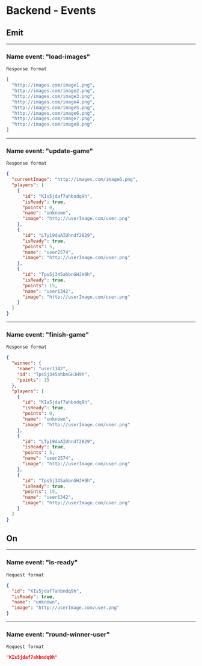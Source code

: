 # Backend - Events

## Emit

***

### Name event: "load-images"

`Response format`

```json
[
  "http://images.com/image1.png",
  "http://images.com/image2.png",
  "http://images.com/image3.png",
  "http://images.com/image4.png",
  "http://images.com/image5.png",
  "http://images.com/image6.png",
  "http://images.com/image7.png",
  "http://images.com/image8.png"
]
```

***

### Name event: "update-game"

`Response format`

```json
{
  "currentImage": "http://images.com/image6.png",
  "players": [
    {
      "id": "KIs5jdaf7ahbndq9h",
      "isReady": true,
      "points": 0,
      "name": "unknown",
      "image": "http://userImage.com/user.png"
    },
    {
      "id": "LTy19daAIUhndf2829",
      "isReady": true,
      "points": 5,
      "name": "user2574",
      "image": "http://userImage.com/user.png"
    },
    {
      "id": "Tps5j345ahbnGHJH9h",
      "isReady": true,
      "points": 15,
      "name": "user1342",
      "image": "http://userImage.com/user.png"
    }
  ]
}
```

***

### Name event: "finish-game"

`Response format`

```json
{
  "winner": {
    "name": "user1342",
    "id": "Tps5j345ahbnGHJH9h",
    "points": 15
  },
  "players": [
    {
      "id": "KIs5jdaf7ahbndq9h",
      "isReady": true,
      "points": 0,
      "name": "unknown",
      "image": "http://userImage.com/user.png"
    },
    {
      "id": "LTy19daAIUhndf2829",
      "isReady": true,
      "points": 5,
      "name": "user2574",
      "image": "http://userImage.com/user.png"
    },
    {
      "id": "Tps5j345ahbnGHJH9h",
      "isReady": true,
      "points": 15,
      "name": "user1342",
      "image": "http://userImage.com/user.png"
    }
  ]
}
```

## On

***

### Name event: "is-ready"

`Request format`

```json
{
  "id": "KIs5jdaf7ahbndq9h",
  "isReady": true,
  "name": "unknown",
  "image": "http://userImage.com/user.png"
}
```

***

### Name event: "round-winner-user"

`Request format`

```json
"KIs5jdaf7ahbndq9h"
```
